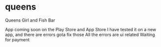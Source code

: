 # queens

Queens Girl and Fish Bar

App coming soon on the Play Store and App Store
I have tested it on a new app, and there are errors
gota fix those
All the errors are ui related
Waiting for payment

